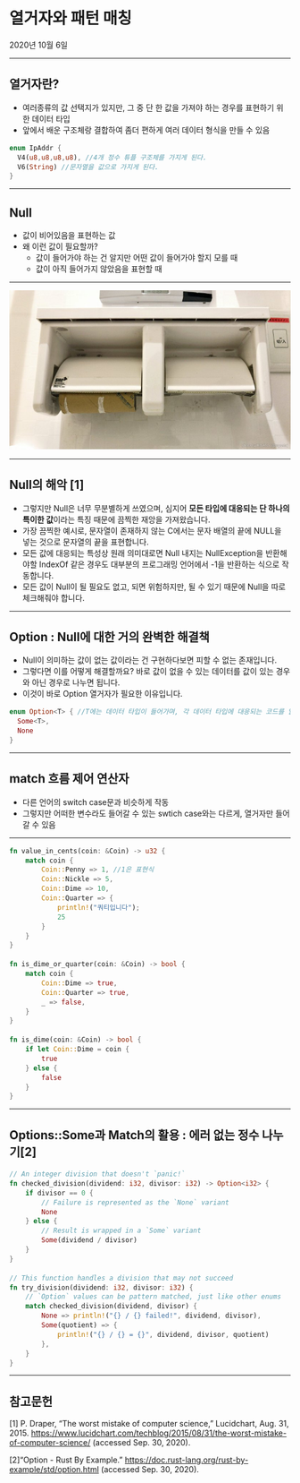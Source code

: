 # 열거자와 패턴 매칭

2020년 10월 6일

---

## 열거자란?

- 여러종류의 값 선택지가 있지만, 그 중 단 한 값을 가져야 하는 경우를 표현하기 위한 데이터 타입
- 앞에서 배운 구조체랑 결합하여 좀더 편하게 여러 데이터 형식을 만들 수 있음

```rust
enum IpAddr {
  V4(u8,u8,u8,u8), //4개 정수 튜플 구조체를 가지게 된다.
  V6(String) //문자열을 값으로 가지게 된다.
}
```

---

## Null

- 값이 비어있음을 표현하는 값
- 왜 이런 값이 필요할까?
  - 값이 들어가야 하는 건 알지만 어떤 값이 들어가야 할지 모를 때
  - 값이 아직 들어가지 않았음을 표현할 때

---

![0과 널의 차이 휴지심](./media/1.JPG)

<!-- - 왼쪽도 휴지가 없지만, 무언가가 할당되어 있습니다. 빈문자열, 비어있는 배열 등의 할당되어 있는 경우라고 할 수 있죠.
- 그렇지만 오른쪽은 그것도 할당이 안되어 있지만, 자리는 준비되어 있습니다. Null이 들어서 있는 경우입니다. -->

---

## Null의 해악 [1]

- 그렇지만 Null은 너무 무분별하게 쓰였으며, 심지어 **모든 타입에 대응되는 단 하나의 특이한 값**이라는 특징 때문에 끔찍한 재앙을 가져왔습니다.
- 가장 끔찍한 예시로, 문자열이 존재하지 않는 C에서는 문자 배열의 끝에 NULL을 넣는 것으로 문자열의 끝을 표현합니다.
- 모든 값에 대응되는 특성상 원래 의미대로면 Null 내지는 NullException을 반환해야할 IndexOf 같은 경우도 대부분의 프로그래밍 언어에서 -1을 반환하는 식으로 작동합니다.
- 모든 값이 Null이 될 필요도 없고, 되면 위험하지만, 될 수 있기 때문에 Null을 따로 체크해줘야 합니다.

---

## Option : Null에 대한 거의 완벽한 해결책

- Null이 의미하는 값이 없는 값이라는 건 구현하다보면 피할 수 없는 존재입니다.
- 그렇다면 이를 어떻게 해결할까요? 바로 값이 없을 수 있는 데이터를 값이 있는 경우와 아닌 경우로 나누면 됩니다.
- 이것이 바로 Option 열거자가 필요한 이유입니다.

```rust
enum Option<T> { //T에는 데이터 타입이 들어가며, 각 데이터 타입에 대응되는 코드를 알아서 컴파일러가 만들어 줍니다.
  Some<T>,
  None
}
```

---

## match 흐름 제어 연산자

- 다른 언어의 switch case문과 비슷하게 작동
- 그렇지만 어떠한 변수라도 들어갈 수 있는 swtich case와는 다르게, 열거자만 들어갈 수 있음

---

```rust
fn value_in_cents(coin: &Coin) -> u32 {
    match coin {
        Coin::Penny => 1, //1은 표현식
        Coin::Nickle => 5,
        Coin::Dime => 10,
        Coin::Quarter => {
            println!("쿼티입니다");
            25
        }
    }
}

fn is_dime_or_quarter(coin: &Coin) -> bool {
    match coin {
        Coin::Dime => true,
        Coin::Quarter => true,
        _ => false,
    }
}

fn is_dime(coin: &Coin) -> bool {
    if let Coin::Dime = coin {
        true
    } else {
        false
    }
}
```

---

## Options::Some과 Match의 활용 : 에러 없는 정수 나누기[2]

```rust
// An integer division that doesn't `panic!`
fn checked_division(dividend: i32, divisor: i32) -> Option<i32> {
    if divisor == 0 {
        // Failure is represented as the `None` variant
        None
    } else {
        // Result is wrapped in a `Some` variant
        Some(dividend / divisor)
    }
}

// This function handles a division that may not succeed
fn try_division(dividend: i32, divisor: i32) {
    // `Option` values can be pattern matched, just like other enums
    match checked_division(dividend, divisor) {
        None => println!("{} / {} failed!", dividend, divisor),
        Some(quotient) => {
            println!("{} / {} = {}", dividend, divisor, quotient)
        },
    }
}
```

---

## 참고문헌

[1] P. Draper, “The worst mistake of computer science,” Lucidchart, Aug. 31, 2015. <https://www.lucidchart.com/techblog/2015/08/31/the-worst-mistake-of-computer-science/> (accessed Sep. 30, 2020).

[2]“Option - Rust By Example.” <https://doc.rust-lang.org/rust-by-example/std/option.html> (accessed Sep. 30, 2020).
